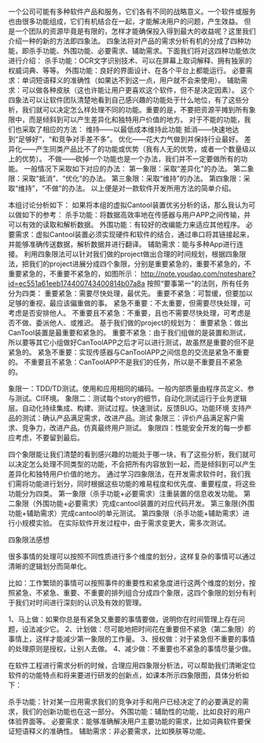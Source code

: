 
一个公司可能有多种软件产品和服务，它们各有不同的战略意义。一个软件或服务也由很多功能组成，它们有机结合在一起，才能解决用户的问题，产生效益。
但是一个团队的资源毕竟是有限的，怎样才能确保投入得到最大的收益呢？这里我们介绍一种的新的方法即四象法。
四象法将对产品的需求分析有机的分成了四种功能，即杀手功能、外围功能、必要需求、辅助需求。下面我们将对这四种功能依次进行介绍：
杀手功能：OCR文字识别技术、可以在屏幕上取词解释、拥有独家的权威词典、等等。
外围功能：良好的界面设计、在各个平台上都能运行。
必要需求：单词短语释义的准确性（如果达不到这一点，用户就不会来使用）。
辅助需求：可以做各种皮肤（这也许能让用户更喜欢这个软件，但不是决定因素）。
这个四象法可以让软件团队清楚地看到自己感兴趣的功能处于什么地位，有了这些分析，我们就可以决定怎么样处理不同的功能。重要的是，不要把资源平摊到所有象限中，而是倾斜到可以产生差异化和独特用户价值的地方。
对于不能的功能，我们也采取了相应的方法：
维持——以最低成本维持此功能
抵消——快速地达到“足够好”，“和竞争对手差不多”。
优化——花大力气做到并保持行业最好。
差异化——产生同类产品比不了的功能或优势（我有人无的优势，或者一个数量级以上的优势）。
不做——砍掉一个功能也是一个办法，我们并不一定要做所有的功能。
一般情况下采取如下对应的办法：
第一象限：采取“差异化"的办法。
第二象限：采取“抵消”、“优化”的办法。
第三象限：采取“维持”的办法。
第四象限：采取“维持”，“不做”的办法。
以上便是对一款软件开发所用方法的简单介绍。

本组讨论分析如下：
如果将本组的虚拟Cantool装置优劣分析的话，那么我认为可以做如下的参考：
杀手功能：将数据高效率地在传感器与用户APP之间传输，并可以有效的读取和解析数据。
外围功能：有较好的改编能力来适应其他程序。
必要需求：虚拟Cantool装置必须实现硬件和软件的结合，通过串口将其链接起来，并能够准确传送数据，解析数据并进行翻译。
辅助需求：能与多种App进行连接。
利用四象限法可以针对我们做的project做出合理的时间规划，根据四象限法，把我们的project进展分成四个象限，分别是重要紧急的，重要不紧急的，不重要紧急的，不重要不紧急的，如图所示：
http://note.youdao.com/noteshare?id=ec551a61eeb174400743400814b07a8a
按照“要事第一”的法则，所有任务分为四类：
重要紧急：需要尽快处理，最优先。
重要不紧急：可暂缓，但要加以足够的重视，最应该偏重做的事。
紧急不重要：不太重要，但需要尽快处理，可考虑是否安排他人。
不重要且不紧急：不重要，且也不需要尽快处理，可考虑是否不做、委派他人、或推迟。
基于我们做的project的规划为：
重要紧急：做出CanTool装置是最重要和紧急的。
重要不紧急：由于我们组做的是装置和测试，所以要等其它小组做好CanToolAPP之后才可以进行测试，故虽然是重要的但不是紧急的。
紧急不重要：实现传感器与CanToolAPP之间信息的交流是紧急不重要的。
不重要且不紧急：CanToolAPP不是我们的任务，所以是不重要且不紧急的。

象限一：TDD/TD测试。使用和应用相同的编码。一般内部质量由程序员定义、参与测试。CI环境。
象限二：测试每个story的细节，自动化测试运行于业务逻辑层。自动化持续集成、构建、测试过程。快速测试，反馈BUG。功能环境 支持产品的测试：确认产品满足需求，改进产品。测试 
象限三：评价产品满足客户需求、竞争力，改进产品。仿真最终用户测试。 
象限四：性能安全开发的每一步都应考虑，不要留到最后。 

四个象限能让我们清楚的看到感兴趣的功能处于哪一块，有了这些分析，我们就可以决定怎么处理不同类型的功能，不会把所有内容放到一起，而是倾斜到可以产生差异化和独特用户价值的地方。 通过学习四象限法，在开发需求软件时，我们我们需将功能进行划分，同时根据这些功能的难易程度和优先度、重要程度，将这些功能分为四类。 
第一象限（杀手功能+必要需求）注重装置的信息收发功能。 
第二象限（外围功能+必要需求）完成cantool装置的对应代码开发。
第三象限(外围功能+辅助需求）完成cantool的单元测试。 
第四象限（杀手功能+辅助需求）进行小规模实验。 在实际软件开发过程中，由于需求变更大，需多次测试。


四象限法感想

很多事情的处理可以按照不同性质进行多个维度的划分，这样复杂的事情可以通过清晰的逻辑划分而简单化。

比如：工作繁琐的事情可以按照事件的重要性和紧急度进行这两个维度的划分，按照紧急、不紧急、重要、不重要的排列组合分成四个象限，这四个象限的划分有利于我们对时间进行深刻的认识及有效的管理。

1、马上做：如果你总是有紧急又重要的事情要做，说明你在时间管理上存在问题，设法减少它。
2、计划做：尽可能地把时间花在重要但不紧急（第二象限）的事情上，这样才能减少第一象限的工作量。
3、授权做：对于紧急但不重要的事情的处理原则是授权，让别人去做。
4、减少做：不重要也不紧急的事情尽量少做。

在软件工程进行需求分析的时候，合理应用四象限分析法，可以帮助我们清晰定位软件的功能特点和将来要进行研发的创新点，如课本所示四象限图，具体分析如下：

杀手功能：针对某一应用需求我们的竞争对手和用户已经决定了的必要满足的需求，我们的创新功能也在这一部分。
外围功能：辅助性的功能，比如良好的用户体验界面等。
必要需求：能够准确解决用户主要功能的需求，比如词典软件要保证短语释义的准确性。
辅助需求：非必要需求，比如换肤等功能。
